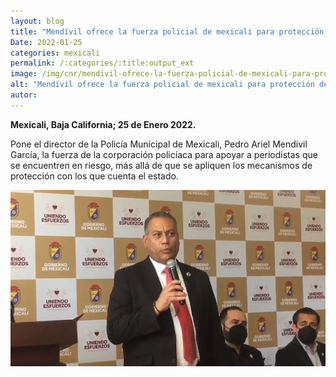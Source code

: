 ```yaml
---
layout: blog
title: "Mendívil ofrece la fuerza policial de mexicali para protección de los periodistas"
Date: 2022-01-25
categories: mexicali
permalink: /:categories/:title:output_ext
image: /img/cnr/mendivil-ofrece-la-fuerza-policial-de-mexicali-para-proteccion-de-periodistas.png
alt: "Mendívil ofrece la fuerza policial de mexicali para protección de los periodistas"
autor:
---
```


**Mexicali, Baja California; 25 de Enero 2022.** 

Pone el director de la Policía Municipal de Mexicali, Pedro Ariel Mendivil García, la fuerza de la corporación policíaca para apoyar a periodistas que se encuentren en riesgo, más allá de que se apliquen los mecanismos de protección con los que cuenta el estado.

<div id="carouselExampleSlidesOnly" class="carousel slide" data-ride="carousel">
  <div class="carousel-inner">
    <div class="carousel-item active">
       <img class="d-block w-100" src="/img/cnr/mendivil-ofrece-la-fuerza-policial-de-mexicali-para-proteccion-de-periodistas.png" loading="lazy"  alt="Mendívil ofrece la fuerza policial de mexicali para protección de los periodistas">
    </div>
  </div>
</div>